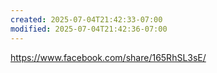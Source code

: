 ```yaml
---
created: 2025-07-04T21:42:33-07:00
modified: 2025-07-04T21:42:36-07:00
---
```


https://www.facebook.com/share/165RhSL3sE/

